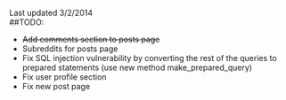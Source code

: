 Last updated 3/2/2014 <br/>
##TODO: 
- ~~Add comments section to posts page~~
- Subreddits for posts page
- Fix SQL injection vulnerability by converting the rest of the queries to prepared statements (use new method make_prepared_query)
- Fix user profile section
- Fix new post page
